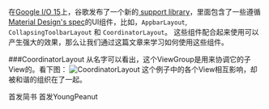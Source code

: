 在[Google I/O 15](https://www.youtube.com/watch?v=7V-fIGMDsmE)上，谷歌发布了一个新的[ support library](http://android-developers.blogspot.com.es/2015/05/android-design-support-library.html)，里面包含了一些遵循[Material Design's spec](https://www.google.com/design/spec/material-design/introduction.html)的UI组件，比如，`AppbarLayout`, `CollapsingToolbarLayout` 和 `CoordinatorLayout`。
这些组件配合起来使用可以产生强大的效果，那么让我们通过这篇文章来学习如何使用这些组件。

###CoordinatorLayout
从名字可以看出，这个ViewGroup是用来协调它的子View的。看下图：
![CoordinatorLayout](http://androcode.es/wp-content/uploads/2015/10/simple_coordinator.gif)
这个例子中的各个View相互影响，却被和谐的组织在了一起。










首发简书
首发YoungPeanut